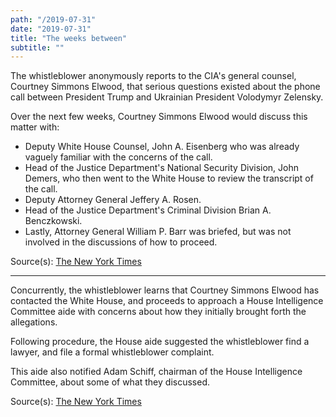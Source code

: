 ```yaml
---
path: "/2019-07-31"
date: "2019-07-31"
title: "The weeks between"
subtitle: ""
---
```


The whistleblower anonymously reports to the CIA's general counsel, Courtney Simmons Elwood, that serious questions existed about the phone call between President Trump and Ukrainian President Volodymyr Zelensky.

Over the next few weeks, Courtney Simmons Elwood would discuss this matter with:
  - Deputy White House Counsel, John A. Eisenberg who was already vaguely familiar with the concerns of the call.
  - Head of the Justice Department's National Security Division, John Demers, who then went to the White House to review the transcript of the call.
  - Deputy Attorney General Jeffery A. Rosen.
  - Head of the Justice Department's Criminal Division Brian A. Benczkowski.
  - Lastly, Attorney General William P. Barr was briefed, but was not involved in the discussions of how to proceed.

<span class="sources">
Source(s): <a href="https://www.nytimes.com/2019/09/26/us/politics/who-is-whistleblower.html" target="_blank" rel="noopener noreferrer">The New York Times</a>
</span>

---

Concurrently, the whistleblower learns that Courtney Simmons Elwood has contacted the White House, and proceeds to approach a House Intelligence Committee aide with concerns about how they initially brought forth the allegations. 

Following procedure, the House aide suggested the whistleblower find a lawyer, and file a formal whistleblower complaint.

This aide also notified Adam Schiff, chairman of the House Intelligence Committee, about some of what they discussed.

<span class="sources">
Source(s): <a href="https://www.nytimes.com/2019/10/02/us/politics/adam-schiff-whistleblower.html" target="_blank" rel="noopener noreferrer">The New York Times</a>
</span>